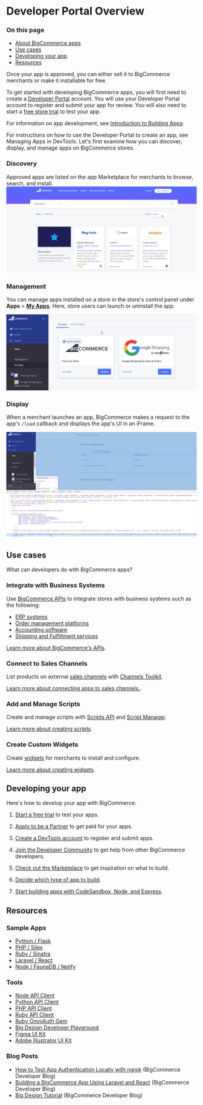 # Developer Portal Overview

<div class="otp" id="no-index">

### On this page
- [About BigCommerce apps](#about-bigcommerce-apps)
- [Use cases](#use-cases)
- [Developing your app](#develop-your-app)
- [Resources](#resources)
</div> 

Once your app is approved, you can either sell it to BigCommerce merchants or make it installable for free. 

To get started with developing BigCommerce apps, you will first need to create a [Developer Portal](https://devtools.bigcommerce.com/my/apps) account. You will use your Developer Portal account to register and submit your app for review. You will also need to start a [free store trial](https://www.bigcommerce.com/essentials/free-trial/) to test your app. 

For information on app development, see [Introduction to Building Apps](https://developer.bigcommerce.com/api-docs/apps/guide/intro).

For instructions on how to use the Developer Portal to create an app, see Managing Apps in DevTools.
Let's first examine how you can discover, display, and manage apps on BigCommerce stores.

### Discovery
Approved apps are listed on the app Marketplace for merchants to browse, search, and install.
![App Marketplace](https://raw.githubusercontent.com/bigcommerce/dev-docs/master/assets/images/apps-01-introduction-01.png "App Marketplace")

### Management

You can manage apps installed on a store in the store's control panel under **Apps** > [**My Apps**](https://login.bigcommerce.com/deep-links/manage/marketplace/apps/my-apps/drafts). Here, store users can launch or uninstall the app.

![App Management](https://raw.githubusercontent.com/bigcommerce/dev-docs/master/assets/images/apps-01-introduction-02.png  "App Management")

### Display
When a merchant launches an app, BigCommerce makes a request to the app's `/load` callback and displays the app's UI in an iFrame.

![App Display](https://raw.githubusercontent.com/bigcommerce/dev-docs/master/assets/images/apps-01-introduction-03.png  "App Display")

## Use cases
What can developers do with BigCommerce apps?

### Integrate with Business Systems
Use [BigCommerce APIs](https://developer.bigcommerce.com/api-reference) to integrate stores with business systems such as the following:
* [ERP systems](https://www.bigcommerce.com/apps/erp/)
* [Order management platforms](https://www.bigcommerce.com/apps/catalog-order-management/)
* [Accounting software](https://www.bigcommerce.com/apps/accounting-tax/)
* [Shipping and Fulfillment services](https://www.bigcommerce.com/apps/shipping-fulfillment/)

[Learn more about BigCommerce's APIs](https://developer.bigcommerce.com/api-reference).


### Connect to Sales Channels
List products on external [sales channels](https://www.bigcommerce.com/apps/sales-channels/) with [Channels Toolkit](https://developer.bigcommerce.com/api-docs/channels/channels-toolkit-reference).

[Learn more about connecting apps to sales channels.](https://developer.bigcommerce.com/api-docs/channels/overview).

### Add and Manage Scripts
Create and manage scripts with [Scripts API](https://developer.bigcommerce.com/api-reference/store-management/scripts) and [Script Manager](https://support.bigcommerce.com/s/article/Using-Script-Manager).

[Learn more about creating scripts](https://developer.bigcommerce.com/api-docs/storefront/scripts-overview).

### Create Custom Widgets
Create [widgets](https://support.bigcommerce.com/s/article/Page-Builder#builder) for merchants to install and configure.

[Learn more about creating widgets](https://developer.bigcommerce.com/api-docs/storefront/widgets/widgets-overview).

## Developing your app

Here's how to develop your app with BigCommerce:

1. [Start a free trial](https://www.bigcommerce.com/essentials/free-trial/) to test your apps.

2. [Apply to be a Partner](https://www.bigcommerce.com/partners) to get paid for your apps.

3. [Create a DevTools account](https://devtools.bigcommerce.com/) to register and submit apps.

4. [Join the Developer Community](https://support.bigcommerce.com/s/group/0F913000000HLjECAW/bigcommerce-developers) to get help from other BigCommerce developers.
5. [Check out the Marketplace](https://www.bigcommerce.com/marketplace/) to get inspiration on what to build.

6. [Decide which type of app to build](https://developer.bigcommerce.com/api-docs/apps/guide/types).

7. [Start building apps with CodeSandbox, Node, and Express](https://developer.bigcommerce.com/api-docs/apps/quick-start).


## Resources

### Sample Apps
* [Python / Flask](https://github.com/bigcommerce/hello-world-app-python-flask)
* [PHP / Silex](https://github.com/bigcommerce/hello-world-app-php-silex)
* [Ruby / Sinatra](https://github.com/bigcommerce/hello-world-app-ruby-sinatra)
* [Laravel / React](https://github.com/bigcommerce/laravel-react-sample-app)
* [Node / FaunaDB / Nelify](https://github.com/bigcommerce/channels-app/)

### Tools
* [Node API Client](https://github.com/getconversio/node-bigcommerce)
* [Python API Client](https://github.com/bigcommerce/bigcommerce-api-python)
* [PHP API Client](https://github.com/bigcommerce/bigcommerce-api-php)
* [Ruby API Client](https://github.com/bigcommerce/bigcommerce-api-ruby)
* [Ruby OmniAuth Gem](https://github.com/bigcommerce/omniauth-bigcommerce)
* [Big Design Developer Playground](https://developer.bigcommerce.com/big-design/)
* [Figma UI Kit](https://www.figma.com/file/jTVuUkiZ1j3rux8WHG4IKK/BigDesign-UI-Kit?node-id=0%3A1/duplicate)
* [Adobe Illustrator UI Kit](https://design.bigcommerce.com/bigdesign-ui-kit)

### Blog Posts
* [How to Test App Authentication Locally with ngrok](https://medium.com/bigcommerce-developer-blog/how-to-test-app-authentication-locally-with-ngrok-149150bfe4cf) (BigCommerce Developer Blog)
* [Building a BigCommerce App Using Laravel and React](https://medium.com/bigcommerce-developer-blog/building-a-bigcommerce-app-using-laravel-and-react-711ceceb5006) (BigCommerce Developer Blog)
* [Big Design Tutorial](https://medium.com/bigcommerce-developer-blog/bigdesign-build-native-looking-uis-with-the-bigcommerce-design-system-fb06a01a24f2) (BigCommerce Developer Blog)
